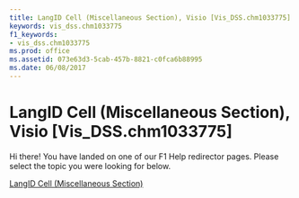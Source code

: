 ```yaml
---
title: LangID Cell (Miscellaneous Section), Visio [Vis_DSS.chm1033775]
keywords: vis_dss.chm1033775
f1_keywords:
- vis_dss.chm1033775
ms.prod: office
ms.assetid: 073e63d3-5cab-457b-8821-c0fca6b88995
ms.date: 06/08/2017
---
```



# LangID Cell (Miscellaneous Section), Visio [Vis_DSS.chm1033775]

Hi there! You have landed on one of our F1 Help redirector pages. Please select the topic you were looking for below.

[LangID Cell (Miscellaneous Section)](http://msdn.microsoft.com/library/815e0df8-5ebf-ef1b-d620-bce8abb69f1a%28Office.15%29.aspx)

